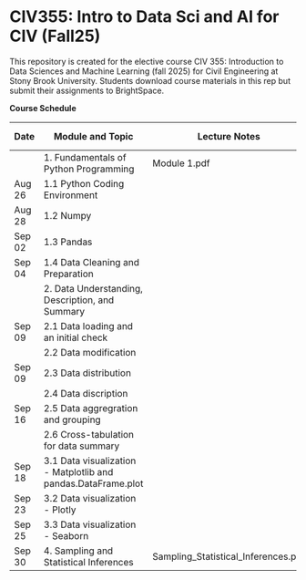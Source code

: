 # CIV355: Intro to Data Sci and AI for CIV (Fall25)

This repository is created for the elective course CIV 355: Introduction to Data Sciences and Machine Learning (fall 2025) for Civil Engineering at Stony Brook University. Students download course materials in this rep but submit their assignments to BrightSpace.


**Course Schedule**

|Date          |Module  and Topic        |Lecture Notes    |Jupyter Notebooks   |Colab Notebooks      
| -------------------|-----------------------------------------|-------------------------------|--------------------|------------|
|                 |1. Fundamentals of Python Programming    |Module 1.pdf        
|Aug 26           |1.1 Python Coding Environment            |                               |                    | Start Colab.ipynb   |
|Aug 28           |1.2 Numpy                             |                    |Numpy.ipynb                     |
|Sep 02           |1.3 Pandas| |Pandas.ipynb|
|Sep 04           |1.4 Data Cleaning and Preparation|     |Data_Preparation.ipynb
|                 |2. Data Understanding, Description, and Summary|    |Data_Understanding.ipynb
|Sep 09           |2.1 Data loading and an initial check|
|                 |2.2 Data modification|
|Sep 09           |2.3 Data distribution|
|                 |2.4 Data discription|
|Sep 16           |2.5 Data aggregration and grouping
|                 |2.6 Cross-tabulation for data summary 
|Sep 18           |3.1 Data visualization - Matplotlib and pandas.DataFrame.plot | |Data_Visualization.ipynb
|Sep 23           |3.2 Data visualization - Plotly
|Sep 25           |3.3 Data visualization - Seaborn
|Sep 30           |4. Sampling and Statistical Inferences|Sampling_Statistical_Inferences.pdf|Sampling_Statistical_Inference.ipynb


 



